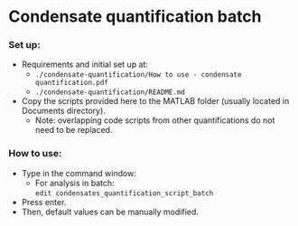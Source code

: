 # Condensate quantification batch

### Set up:
* Requirements and initial set up at:
    - `./condensate-quantification/How to use - condensate quantification.pdf`
    - `./condensate-quantification/README.md`
* Copy the scripts provided here to the MATLAB folder (usually located in Documents directory).
    - Note: overlapping code scripts from other quantifications do not need to be replaced.

### How to use:
- Type in the command window:<br>
    - For analysis in batch:<br>`edit condensates_quantification_script_batch`
- Press enter.
- Then, default values can be manually modified.
